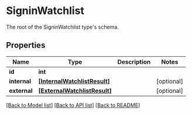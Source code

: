 # SigninWatchlist

The root of the SigninWatchlist type's schema.

## Properties
Name | Type | Description | Notes
------------ | ------------- | ------------- | -------------
**id** | **int** |  | 
**internal** | [**[InternalWatchlistResult]**](InternalWatchlistResult.md) |  | [optional] 
**external** | [**[ExternalWatchlistResult]**](ExternalWatchlistResult.md) |  | [optional] 

[[Back to Model list]](../README.md#documentation-for-models) [[Back to API list]](../README.md#documentation-for-api-endpoints) [[Back to README]](../README.md)


